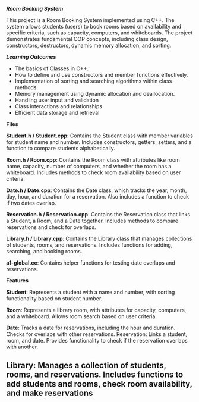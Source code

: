 _**Room Booking System**_

This project is a Room Booking System implemented using C++. The system allows students (users) to book rooms based on availability and
specific criteria, such as capacity, computers, and whiteboards. The project demonstrates fundamental OOP concepts, including class design, constructors, destructors, dynamic memory allocation, and sorting.

_**Learning Outcomes**_
- The basics of Classes in C++.
- How to define and use constructors and member functions effectively.
- Implementation of sorting and searching algorithms within class methods.
- Memory management using dynamic allocation and deallocation.
- Handling user input and validation
- Class interactions and relationships
- Efficient data storage and retrieval

**Files**

**Student.h / Student.cpp**: Contains the Student class with member variables for student name and number. Includes constructors, getters, setters, and a function to compare students alphabetically.

**Room.h / Room.cpp**: Contains the Room class with attributes like room name, capacity, number of computers, and whether the room has a whiteboard. Includes methods to check room availability based on user criteria.

**Date.h / Date.cpp**: Contains the Date class, which tracks the year, month, day, hour, and duration for a reservation. Also includes a function to check if two dates overlap.

**Reservation.h / Reservation.cpp**: Contains the Reservation class that links a Student, a Room, and a Date together. Includes methods to compare reservations and check for overlaps.

**Library.h / Library.cpp**: Contains the Library class that manages collections of students, rooms, and reservations. Includes functions for adding, searching, and booking rooms.

**a1-global.cc**: Contains helper functions for testing date overlaps and reservations.


**Features**

**Student**: Represents a student with a name and number, with sorting functionality based on student number.

**Room**: Represents a library room, with attributes for capacity, computers, and a whiteboard. Allows room search based on user criteria.

**Date**: Tracks a date for reservations, including the hour and duration. Checks for overlaps with other reservations.
Reservation: Links a student, room, and date. Provides functionality to check if the reservation overlaps with another.

**Library**: Manages a collection of students, rooms, and reservations. Includes functions to add students and rooms, check room availability, and make reservations
------
